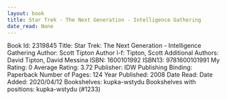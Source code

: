 ```yaml
---
layout: book
title: Star Trek - The Next Generation - Intelligence Gathering
date_read: None
---
```


Book Id: 2319845
Title: Star Trek: The Next Generation - Intelligence Gathering
Author: Scott Tipton
Author l-f: Tipton, Scott
Additional Authors: David Tipton, David Messina
ISBN: 1600101992
ISBN13: 9781600101991
My Rating: 0
Average Rating: 3.72
Publisher: IDW Publishing
Binding: Paperback
Number of Pages: 124
Year Published: 2008
Date Read: 
Date Added: 2020/04/12
Bookshelves: kupka-wstydu
Bookshelves with positions: kupka-wstydu (#1233)

